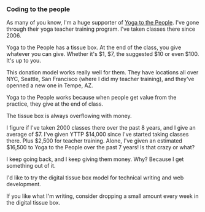 ### Coding to the people

As many of you know, I'm a huge supporter of [Yoga to the People](http://yogatothepeople.com). I've gone through their yoga teacher training program. I've taken classes there since 2006.

Yoga to the People has a tissue box. At the end of the class, you give whatever you can give. Whether it's $1, $7, the suggested $10 or even $100. It's up to you.

This donation model works really well for them. They have locations all over NYC, Seattle, San Francisco (where I did my teacher training), and they've openned a new one in Tempe, AZ. 

Yoga to the People works because when people get value from the practice, they give at the end of class. 

The tissue box is always overflowing with money.

I figure if I've taken 2000 classes there over the past 8 years, and I give an average of $7. I've given YTTP $14,000 since I've started taking classes there. Plus $2,500 for teacher training. Alone, I've given an estimated $16,500 to Yoga to the People over the past 7 years! Is that crazy or what?

I keep going back, and I keep giving them money. Why? Because I get something out of it.

I'd like to try the digital tissue box model for technical writing and web development. 

If you like what I'm writing, consider dropping a small amount every week in the digital tissue box.

<script data-gittip-username="evbogue"
src="https://www.gittip.com/assets/widgets/0002.js">
</script>


